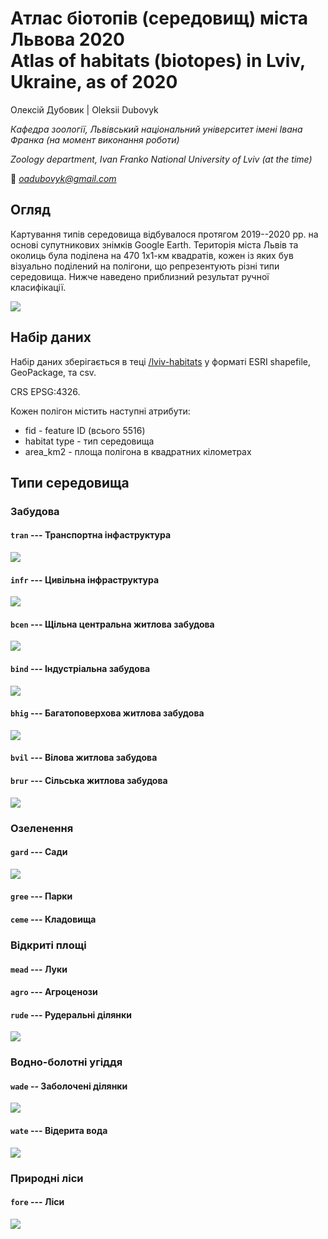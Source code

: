 # Атлас біотопів (середовищ) міста Львова 2020 <br>Atlas of habitats (biotopes) in Lviv, Ukraine, as of 2020

Олексій Дубовик | Oleksii Dubovyk

*Кафедра зоології, Львівський національний університет імені Івана Франка (на момент виконання роботи)*

*Zoology department, Ivan Franko National University of Lviv (at the time)*

📧 *oadubovyk@gmail.com*

## Огляд

Картування типів середовища відбувалося протягом 2019--2020 рр. на основі супутникових знімків Google Earth. Територія міста Львів та околиць була поділена на 470 1х1-км квадратів, кожен із яких був візуально поділений на полігони, що репрезентують різні типи середовища. Нижче наведено приблизний результат ручної класифікації.

![](./illust/biotopes_cr_cr.png)

## Набір даних

Набір даних зберігається в теці [/lviv-habitats](/lviv-habitats) у форматі ESRI shapefile, GeoPackage, та csv.

CRS EPSG:4326.

Кожен полігон містить наступні атрибути:

- fid - feature ID (всього 5516)
- habitat type - тип середовища
- area_km2 - площа полігона в квадратних кілометрах

## Типи середовища

### Забудова

#### `tran` --- Транспортна інфаструктура

![](./illust/transport.png)

#### `infr` --- Цивільна інфраструктура

![](./illust/infrastructure.png)

#### `bcen` --- Щільна центральна житлова забудова

![](./illust/central.png)

#### `bind` --- Індустріальна забудова

![](./illust/industrial.png)

#### `bhig` --- Багатоповерхова житлова забудова

![](./illust/highrace.png)

#### `bvil` --- Вілова житлова забудова



#### `brur` --- Сільська житлова забудова

![](./illust/village.png)

### Озеленення 

#### `gard` --- Сади

![](./illust/gardens.png)

#### `gree` --- Парки



#### `ceme` --- Кладовища



### Відкриті площі

#### `mead` --- Луки



#### `agro` --- Агроценози



#### `rude` --- Рудеральні ділянки

![](./illust/ruderal.png)

### Водно-болотні угіддя

#### `wade` -- Заболочені ділянки

![](./illust/waders.png)

#### `wate` --- Відерита вода

![](./illust/water.png)

### Природні ліси

#### `fore` --- Ліси

![](./illust/forest.png)
